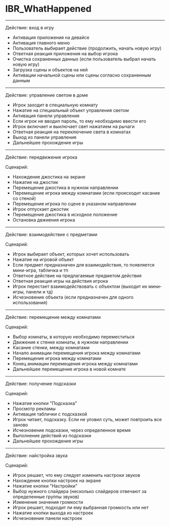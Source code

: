 # IBR_WhatHappened

***

Действие: вход в игру

* Активация приложения на девайсе
* Активация главного меню
* Пользователь выбирает действие (продолжить, начать новую игру)
* Ответная реакция приложения на выбор игрока
* Очистка сохраненных данных (если пользователь выбрал начать новую игру)
* Загрузка сцены и объектов на ней
* Активации начальной сцены или сцены согласно сохраненным данным

***

Действие: управление светом в доме
* Игрок заходит в специальную комнату
* Нажатие на специальный объект управления светом
* Активация панели управления
* Если игрок не вводил пароль, то ему необходимо ввести его
* Игрок включает и выключает свет нажатием на рычаги
* Ответная реакция на переключение света в комнатах
* Выход из панели управления
* Дальнейшее прохождение игры

***

Действие: передвижение игрока

Сценарий: 
* Нахождение джостика на экране
* Нажатие на джостик
* Перемещение джостика в нужном направлении
* Перемещение игрока между комнатами (если происходит касание со стеной)
* Перемещение игрока по сцене в указаном направлении
* Игрок отпускает джостик
* Перемещение джостика в исходное положение
* Остановка двжиения игрока

***

Действие: взаимодействие с предметами

Сценарий:
* Игрок выбирает объект, которых хочет использовать
* Нажатие на игровой объект
* Если предмет предназначен для взаимодействия, то появляется мини-игра, табличка и тп
* Ответное действие на предлагаемые предметом действия
* Ответная реакция игры на действия игрока
* Игрок перестает взаимодействовать с объектом (выходит их мини-игры, панели и тд)
* Исчезновение объекта (если предназначен для одного использования)

***

Действие: перемещение между комнатами

Сценарий:
* Выбор комнаты, в которую необходимо переместиться
* Движение к стенке комнаты, в нужном направлении
* Касание стенки, между комнатами
* Начало анимации перемещения игрока между комнатами
* Перемещение игрока между комнатами
* Конец анимации перемещения игрока между комнатами
* Дальнейшее перемещение игрока в новой комнате

***

Действие: получение подсказки

Сценарий:
* Нажатие кнопки "Подсказка"
* Просмотр рекламы
* Активация таблички с подсказкой
* Игрок читает, подсказку. Если не уловил суть, может повтроить все заново
* Исчезновение подсказки, через определенное время
* Выполнение действий из подсказки 
* Дальнейшее прохождение игры

***

Действие: найстройка звука

Сценарий:
* Игрок решает, что ему следует изменить настроки звуков
* Нахождение кнопки настроек на экране
* Нажатие кнопки "Настройки"
* Выбор нужного слайдера (несколько слайдеров отвечают за определенные группы звуков)
* Изменение значения громкости
* Игрок решает, подходит ли ему выбранная громкость или нет
* Нажатие кнопки выхода из настроек
* Исчезновение панели настроек


